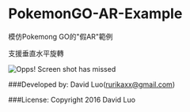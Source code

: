 # PokemonGO-AR-Example
模仿Pokemong GO的"假AR"範例

支援垂直水平旋轉

![Opps! Screen shot has missed](https://github.com/rurikaxx/PokemonGO-AR-Example/blob/master/AR.gif)


###Developed by:
David Luo(rurikaxx@gmail.com)

###License:
Copyright 2016 David Luo
